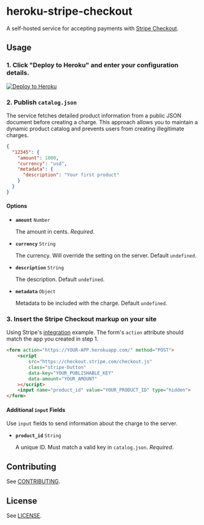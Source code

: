 # heroku-stripe-checkout

A self-hosted service for accepting payments with [Stripe Checkout](https://stripe.com/docs/checkout).

## Usage

### 1. Click "Deploy to Heroku" and enter your configuration details.

[![Deploy to Heroku](https://www.herokucdn.com/deploy/button.svg)](https://heroku.com/deploy?template=https://github.com/christophercliff/heroku-stripe-checkout)

### 2. Publish `catalog.json`

The service fetches detailed product information from a public JSON document before creating a charge. This approach allows you to maintain a dynamic product catalog and prevents users from creating illegitimate charges.

```json
{
  "12345": {
    "amount": 1000,
    "currency": "usd",
    "metadata": {
      "description": "Your first product"
    }
  }
}
```

#### Options

- **`amount`** `Number`

    The amount in cents. *Required*.

- **`currency`** `String`

    The currency. Will override the setting on the server. Default `undefined`.

- **`description`** `String`

    The description. Default `undefined`.

- **`metadata`** `Object`

    Metadata to be included with the charge. Default `undefined`.

### 3. Insert the Stripe Checkout markup on your site

Using Stripe's [integration](https://stripe.com/docs/checkout#integration-simple) example. The form's `action` attribute should match the app you created in step 1.

```html
<form action="https://YOUR-APP.herokuapp.com/" method="POST">
    <script
        src="https://checkout.stripe.com/checkout.js"
        class="stripe-button"
        data-key="YOUR_PUBLISHABLE_KEY"
        data-amount="YOUR_AMOUNT"
    ></script>
    <input name="product_id" value="YOUR_PRODUCT_ID" type="hidden">
</form>
```

#### Additional `input` Fields

Use `input` fields to send information about the charge to the server.

- **`product_id`** `String`

    A unique ID. Must match a valid key in `catalog.json`. *Required*.

## Contributing

See [CONTRIBUTING](https://github.com/christophercliff/heroku-stripe-checkout/blob/master/CONTRIBUTING.md).

## License

See [LICENSE](https://github.com/christophercliff/heroku-stripe-checkout/blob/master/LICENSE.md).
